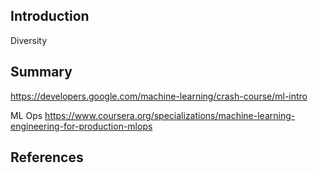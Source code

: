 ## Introduction

Diversity



## Summary




https://developers.google.com/machine-learning/crash-course/ml-intro



ML Ops
https://www.coursera.org/specializations/machine-learning-engineering-for-production-mlops



## References





